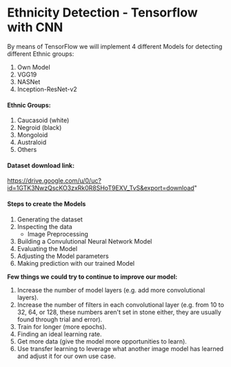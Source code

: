 # Ethnicity Detection - Tensorflow with CNN

By means of TensorFlow we will implement 4 different Models for detecting different Ethnic groups:

1. Own Model
2. VGG19
3. NASNet
4. Inception-ResNet-v2

#### Ethnic Groups:

1. Caucasoid (white)
2. Negroid (black)
3. Mongoloid
4. Australoid
5. Others

#### Dataset download link:

https://drive.google.com/u/0/uc?id=1GTK3NwzQscKO3zxRk0R8SHoT9EXV_TvS&export=download"

#### Steps to create the Models

1. Generating the dataset
2. Inspecting the data
   - Image Preprocessing
3. Building a Convulutional Neural Network Model
4. Evaluating the Model
5. Adjusting the Model parameters
6. Making prediction with our trained Model

**Few things we could try to continue to improve our model:**

1. Increase the number of model layers (e.g. add more convolutional layers).
2. Increase the number of filters in each convolutional layer (e.g. from 10 to 32, 64, or 128, these numbers aren't set in stone either, they are usually found through trial and error).
3. Train for longer (more epochs).
4. Finding an ideal learning rate.
5. Get more data (give the model more opportunities to learn).
6. Use transfer learning to leverage what another image model has learned and adjust it for our own use case.
